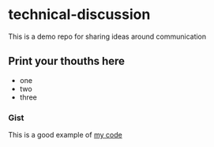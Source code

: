 # technical-discussion
This is a demo repo for sharing ideas around communication

## Print your thouths here

* one
* two
* three

### Gist
This is a good example of [my code](https://gist.github.com/Beast-Leon/c6a497b5ce93709840cfc59bec8acabd)
